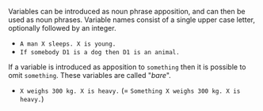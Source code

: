 Variables can be introduced as noun phrase apposition, and can then be used as noun phrases. Variable names consist of a single upper case letter, optionally followed by an integer.

* `A man X sleeps. X is young.` 
* `If somebody D1 is a dog then D1 is an animal.`

If a variable is introduced as apposition to `something` then it is possible to omit `something`. These variables are called "_bare_".

* `X weighs 300 kg. X is heavy.` (= `Something X weighs 300 kg. X is heavy.`)
